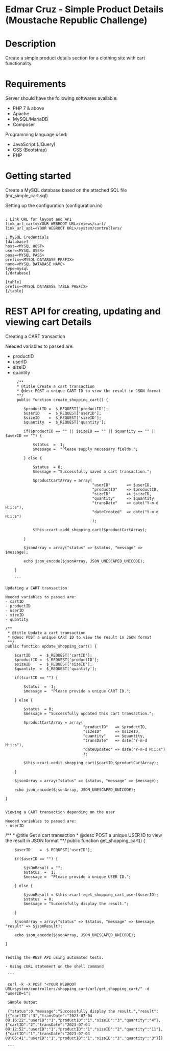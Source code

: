 # Edmar Cruz - Simple Product Details (Moustache Republic Challenge)

# Description

Create a simple product details section for a clothing site with cart functionality.

# Requirements

Server should have the following softwares available:
- PHP 7 & above
- Apache
- MySQL/MariaDB
- Composer

Programming language used:
- JavaScript (JQuery)
- CSS (Bootstrap)
- PHP 
 
# Getting started

Create a MySQL database based on the attached SQL file (mr_simple_cart.sql)

Setting up the configuration (configuration.ini) 

```

; Link URL for layout and API
link_url_cart=<YOUR WEBROOT URL>/views/cart/
link_url_api=<YOUR WEBROOT URL>/system/controllers/

; MySQL Credentials
[database]
host=<MYSQL HOST>
user=<MYSQL USER>
pass=<MYSQL PASS>
prefix=<MYSQL DATABASE PREFIX>
name=<MYSQL DATABASE NAME>
type=mysql
[/database]

[table]
prefix=<MYSQL DATABASE TABLE PREFIX>
[/table]

```

# REST API for creating, updating and viewing cart Details

Creating a CART transaction

Needed variables to passed are:
- productID 
- userID
- sizeID
- quantity

```
     /**
	 * @title Create a cart transaction 
	 * @desc POST a unique CART ID to view the result in JSON format
	 **/
	 public function create_shopping_cart() {
		
		$productID =  $_REQUEST['productID'];
		$userID    =  $_REQUEST['userID'];
		$sizeID    =  $_REQUEST['sizeID'];
		$quantity  =  $_REQUEST['quantity'];
		
		if($productID == "" || $sizeID == "" || $quantity == "" || $userID == "") {
			
			$status  =  1;
			$message =  "Please supply necessary fields.";
			
		} else {
			
			$status  = 0;
			$message = "Successfully saved a cart transaction."; 
			
			$productCartArray = array(
									  "userID"       => $userID,
									  "productID"    => $productID,
									  "sizeID"       => $sizeID,
									  "quantity"     => $quantity,
									  "transDate"	 => date("Y-m-d H:i:s"),
									  "dateCreated"  => date("Y-m-d H:i:s")
									  );
			
			$this->cart->add_shopping_cart($productCartArray);
			
		}
		
		$jsonArray = array("status" => $status, "message" => $message);
		
		echo json_encode($jsonArray, JSON_UNESCAPED_UNICODE);
		
	}
	
	```

Updating a CART transaction

Needed variables to passed are:
- cartID 
- productID 
- userID
- sizeID
- quantity

   ```
	/**
	 * @title Update a cart transaction 
	 * @desc POST a unique CART ID to view the result in JSON format
	 **/
	public function update_shopping_cart() {
		
		$cartID    =  $_REQUEST['cartID'];
		$productID =  $_REQUEST['productID'];
		$sizeID    =  $_REQUEST['sizeID'];
		$quantity  =  $_REQUEST['quantity'];
		
		if($cartID == "") {
			
			$status  =  1;
			$message =  "Please provide a unique CART ID.";
			
		} else {
			
			$status  = 0;
			$message = "Successfully updated this cart transaction."; 
			
			$productCartArray = array(
									  "productID"   => $productID,
									  "sizeID"      => $sizeID,
									  "quantity"    => $quantity,
									  "transDate"   => date("Y-m-d H:i:s"),
									  "dateUpdated" => date("Y-m-d H:i:s")
									  );
			
			$this->cart->edit_shopping_cart($cartID,$productCartArray);
		
	    }
		
		$jsonArray = array("status" => $status, "message" => $message);
		
		echo json_encode($jsonArray, JSON_UNESCAPED_UNICODE);
		
	}

  ```
  
Viewing a CART transaction depending on the user

Needed variables to passed are:
- userID

   ```
   /**
	 * @title Get a cart transaction
	 * @desc POST a unique USER ID to view the result in JSON format
	 **/
	public function get_shopping_cart() {
		
		$userID    =  $_REQUEST['userID'];
		
		if($userID == "") {
			
			$jsOnResult = "";
			$status  =  1;
			$message =  "Please provide a unique USER ID.";
			
		} else {
			
			$jsonResult = $this->cart->get_shopping_cart_user($userID);
			$status  = 0;
			$message = "Successfully display the result."; 
			
	    }
		
		$jsonArray = array("status" => $status, "message" => $message, "result" => $jsonResult);
		
		echo json_encode($jsonArray, JSON_UNESCAPED_UNICODE);
		
	}
   
   ```
 
Testing the REST API using automated tests.
 
- Using cURL statement on the shell command

    ```
	
	curl -k -X POST "<YOUR WEBROOT URL>system/controllers/shopping_cart/url/get_shopping_cart/" -d "userID=1";

    Sample Output
	
	{"status":0,"message":"Successfully display the result.","result":[{"cartID":"3","transDate":"2023-07-04 09:16:22","userID":"1","productID":"1","sizeID":"3","quantity":"4"},{"cartID":"2","transDate":"2023-07-04 09:12:52","userID":"1","productID":"1","sizeID":"2","quantity":"11"},{"cartID":"1","transDate":"2023-07-04 09:05:41","userID":"1","productID":"1","sizeID":"3","quantity":"3"}]}
	
	```
	
 